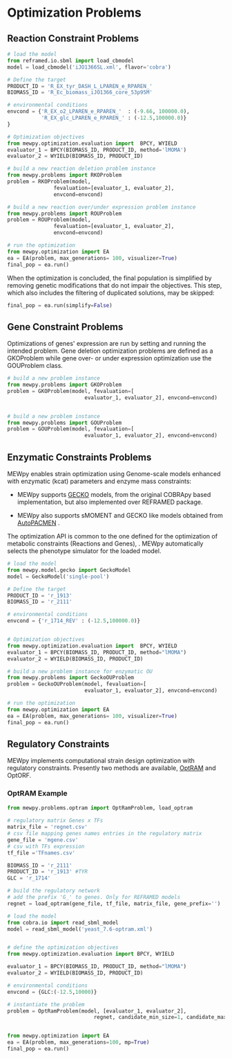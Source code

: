 # Optimization Problems





## Reaction Constraint Problems

```python  
# load the model
from reframed.io.sbml import load_cbmodel
model = load_cbmodel('iJO1366SL.xml', flavor='cobra')

# Define the target
PRODUCT_ID = 'R_EX_tyr_DASH_L_LPAREN_e_RPAREN_'
BIOMASS_ID = 'R_Ec_biomass_iJO1366_core_53p95M'

# environmental conditions
envcond = {'R_EX_o2_LPAREN_e_RPAREN_'  : (-9.66, 100000.0),
           'R_EX_glc_LPAREN_e_RPAREN_' : (-12.5,100000.0)}
}

# Optimization objectives
from mewpy.optimization.evaluation import  BPCY, WYIELD
evaluator_1 = BPCY(BIOMASS_ID, PRODUCT_ID, method='lMOMA')
evaluator_2 = WYIELD(BIOMASS_ID, PRODUCT_ID)
```



```python
# build a new reaction deletion problem instance
from mewpy.problems import RKOProblem
problem = RKOProblem(model, 
               fevaluation=[evaluator_1, evaluator_2], 
               envcond=envcond)
```



```python
# build a new reaction over/under expression problem instance
from mewpy.problems import ROUProblem
problem = ROUProblem(model, 
               fevaluation=[evaluator_1, evaluator_2], 
               envcond=envcond)
```



```python
# run the optimization
from mewpy.optimization import EA
ea = EA(problem, max_generations= 100, visualizer=True)
final_pop = ea.run()

```

When the optimization is concluded, the final population is simplified by removing genetic modifications that do not impair the objectives.
This step, which also includes the filtering of duplicated solutions, may be skipped:  

```python
final_pop = ea.run(simplify=False)

```

## Gene Constraint Problems

Optimizations of genes' expression are run by setting and running the intended problem. Gene deletion optimization problems are defined as a GKOProblem while gene over- or under expression optimization use the GOUProblem class.





```python  
# build a new problem instance
from mewpy.problems import GKOProblem
problem = GKOProblem(model, fevaluation=[
                         evaluator_1, evaluator_2], envcond=envcond)
```



```python  

# build a new problem instance
from mewpy.problems import GOUProblem
problem = GOUProblem(model, fevaluation=[
                         evaluator_1, evaluator_2], envcond=envcond)
```





## Enzymatic Constraints Problems



MEWpy enables strain optimization using Genome-scale models enhanced with enzymatic (kcat) parameters and enzyme mass constraints:

* MEWpy supports [GECKO](https://doi.org/10.15252/msb.20167411) models, from the original COBRApy based implementation, but also implemented over REFRAMED package.

* MEWpy also supports sMOMENT and GECKO like models obtained from [AutoPACMEN](https://bmcbioinformatics.biomedcentral.com/articles/10.1186/s12859-019-3329-9) . 



The optimization API is common to the one defined for the optimization of metabolic constraints (Reactions and Genes),  . MEWpy automatically  selects the phenotype simulator for the loaded model.

```python  
# load the model
from mewpy.model.gecko import GeckoModel
model = GeckoModel('single-pool')

# Define the target
PRODUCT_ID = 'r_1913'
BIOMASS_ID = 'r_2111'

# environmental conditions
envcond = {'r_1714_REV' : (-12.5,100000.0)}


# Optimization objectives
from mewpy.optimization.evaluation import  BPCY, WYIELD
evaluator_1 = BPCY(BIOMASS_ID, PRODUCT_ID, method="lMOMA")
evaluator_2 = WYIELD(BIOMASS_ID, PRODUCT_ID)

# build a new problem instance for enzymatic OU
from mewpy.problems import GeckoOUProblem
problem = GeckoOUProblem(model, fevaluation=[
                         evaluator_1, evaluator_2], envcond=envcond)

# run the optimization
from mewpy.optimization import EA
ea = EA(problem, max_generations= 100, visualizer=True)
final_pop = ea.run()

```







## Regulatory Constraints



MEWpy implements computational strain design optimization with regulatory constraints. Presently two methods are available, [OptRAM](https://doi.org/10.1371/journal.pcbi.1006835) and OptORF.



### OptRAM Example



```python
from mewpy.problems.optram import OptRamProblem, load_optram
  
# regulatory matrix Genes x TFs   
matrix_file = 'regnet.csv'
# csv file mapping genes names entries in the regulatory matrix 
gene_file = 'mgene.csv'
# csv with TFs expression 
tf_file ='TFnames.csv'

BIOMASS_ID = 'r_2111'
PRODUCT_ID = 'r_1913' #TYR
GLC = 'r_1714'

# build the regulatory network
# add the prefix 'G_' to genes. Only for REFRAMED models
regnet = load_optram(gene_file, tf_file, matrix_file, gene_prefix='')

# load the model
from cobra.io import read_sbml_model
model = read_sbml_model('yeast_7.6-optram.xml')


# define the optimization objectives
from mewpy.optimization.evaluation import BPCY, WYIELD

evaluator_1 = BPCY(BIOMASS_ID, PRODUCT_ID, method="lMOMA")
evaluator_2 = WYIELD(BIOMASS_ID, PRODUCT_ID)

# environmental conditions
envcond = {GLC:(-12.5,10000)}

# instantiate the problem
problem = OptRamProblem(model, [evaluator_1, evaluator_2],
                            regnet, candidate_min_size=1, candidate_max_size=6, envcond = envcond)


from mewpy.optimization import EA
ea = EA(problem, max_generations=100, mp=True)
final_pop = ea.run()
```